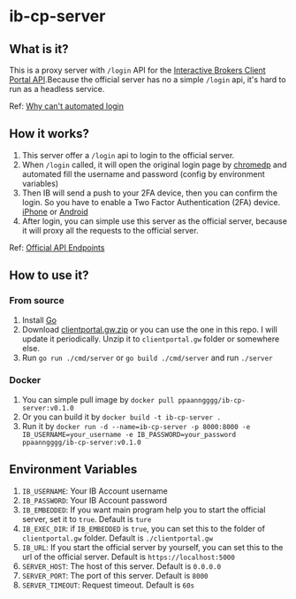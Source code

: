 # ib-cp-server

## What is it?

This is a proxy server with `/login` API for the [Interactive Brokers Client Portal API](https://interactivebrokers.github.io/cpwebapi/).Because the official server has no a simple `/login` api, it's hard to run as a headless service.

Ref: [Why can't automated login](https://interactivebrokers.github.io/cpwebapi/use-cases#automated-login)

## How it works?

1. This server offer a `/login` api to login to the official server.
2. When `/login` called, it will open the original login page by [chromedp](https://github.com/chromedp/chromedp) and automated fill the username and password (config by environment variables)
3. Then IB will send a push to your 2FA device, then you can confirm the login. So you have to enable a Two Factor Authentication (2FA) device. [iPhone](https://www.ibkrguides.com/iphone/sls/activating-ibkr-mobile.htm) or [Android](https://www.ibkrguides.com/android/sls/activating-ibkr-mobile.htm)
4. After login, you can simple use this server as the official server, because it will proxy all the requests to the official server.

Ref: [Official API Endpoints](https://interactivebrokers.github.io/cpwebapi/endpoints)

## How to use it?

### From source

1. Install [Go](https://go.dev/doc/install)
2. Download [clientportal.gw.zip](https://download2.interactivebrokers.com/portal/clientportal.gw.zip) or you can use the one in this repo. I will update it periodically. Unzip it to `clientportal.gw` folder or somewhere else.
3. Run `go run ./cmd/server` or `go build ./cmd/server` and run `./server`

### Docker

1. You can simple pull image by `docker pull ppaanngggg/ib-cp-server:v0.1.0`
2. Or you can build it by `docker build -t ib-cp-server .`
3. Run it by `docker run -d --name=ib-cp-server -p 8000:8000 -e IB_USERNAME=your_username -e IB_PASSWORD=your_password ppaanngggg/ib-cp-server:v0.1.0`

## Environment Variables

1. `IB_USERNAME`: Your IB Account username
2. `IB_PASSWORD`: Your IB Account password
3. `IB_EMBEDDED`: If you want main program help you to start the official server, set it to `true`. Default is `ture`
4. `IB_EXEC_DIR`: if `IB_EMBEDDED` is `true`, you can set this to the folder of `clientportal.gw` folder. Default is `./clientportal.gw`
5. `IB_URL`: If you start the official server by yourself, you can set this to the url of the official server. Default is `https://localhost:5000`
6. `SERVER_HOST`: The host of this server. Default is `0.0.0.0`
7. `SERVER_PORT`: The port of this server. Default is `8000`
8. `SERVER_TIMEOUT`: Request timeout. Default is `60s`
